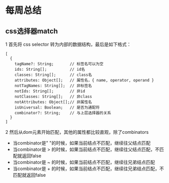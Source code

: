 # 每周总结

## css选择器match

1 首先将 css selector 转为内部的数据结构，最后是如下格式：
```
[
  { 
    tagName?: String;       // 标签名可以为空
    ids: String[];          // id名 
    classes: String[];      // class名
    attributes: Object[];   // 属性名，{ name, operator, operand }
    notTagNames: String[];  // 非标签名
    notIds: String[];       // 非id
    notClasses: String[];   // 非class
    notAttributes: Object[];// 非属性名
    isUniversal: Boolean;   // 是否为通配符
    combinator?: String;    // 与上层选择器的关系
  }
]
```

2 然后从dom元素开始匹配，其他的属性都比较直观，除了combinators

- 当combinator是" "的时候，如果当前结点不匹配，继续往父结点匹配
- 当combinator是 > 的时候，如果当前结点不匹配，继续往父结点匹配，不匹配就返回false
- 当combinator是 ~ 的时候，如果当前结点不匹配，继续往兄弟结点匹配
- 当combinator是 + 的时候，如果当前结点不匹配，继续往兄弟结点匹配，不匹配就返回false

